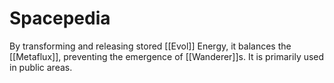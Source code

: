 # Spacepedia
By transforming and releasing stored [[Evol]] Energy, it balances the [[Metaflux]], preventing the emergence of [[Wanderer]]s. It is primarily used in public areas.